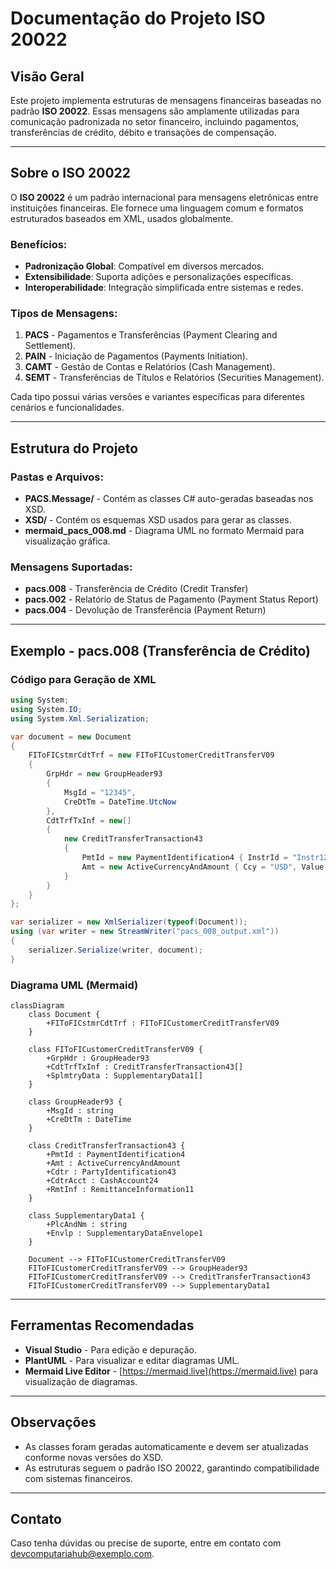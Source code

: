 # Documentação do Projeto ISO 20022

## Visão Geral
Este projeto implementa estruturas de mensagens financeiras baseadas no padrão **ISO 20022**. Essas mensagens são amplamente utilizadas para comunicação padronizada no setor financeiro, incluindo pagamentos, transferências de crédito, débito e transações de compensação.

---

## Sobre o ISO 20022
O **ISO 20022** é um padrão internacional para mensagens eletrônicas entre instituições financeiras. Ele fornece uma linguagem comum e formatos estruturados baseados em XML, usados globalmente.

### Benefícios:
- **Padronização Global**: Compatível em diversos mercados.
- **Extensibilidade**: Suporta adições e personalizações específicas.
- **Interoperabilidade**: Integração simplificada entre sistemas e redes.

### Tipos de Mensagens:
1. **PACS** - Pagamentos e Transferências (Payment Clearing and Settlement).
2. **PAIN** - Iniciação de Pagamentos (Payments Initiation).
3. **CAMT** - Gestão de Contas e Relatórios (Cash Management).
4. **SEMT** - Transferências de Títulos e Relatórios (Securities Management).

Cada tipo possui várias versões e variantes específicas para diferentes cenários e funcionalidades.

---

## Estrutura do Projeto

### Pastas e Arquivos:
- **PACS.Message/** - Contém as classes C# auto-geradas baseadas nos XSD.
- **XSD/** - Contém os esquemas XSD usados para gerar as classes.
- **mermaid_pacs_008.md** - Diagrama UML no formato Mermaid para visualização gráfica.

### Mensagens Suportadas:
- **pacs.008** - Transferência de Crédito (Credit Transfer)
- **pacs.002** - Relatório de Status de Pagamento (Payment Status Report)
- **pacs.004** - Devolução de Transferência (Payment Return)

---

## Exemplo - pacs.008 (Transferência de Crédito)
### Código para Geração de XML
```csharp
using System;
using System.IO;
using System.Xml.Serialization;

var document = new Document
{
    FIToFICstmrCdtTrf = new FIToFICustomerCreditTransferV09
    {
        GrpHdr = new GroupHeader93
        {
            MsgId = "12345",
            CreDtTm = DateTime.UtcNow
        },
        CdtTrfTxInf = new[]
        {
            new CreditTransferTransaction43
            {
                PmtId = new PaymentIdentification4 { InstrId = "Instr123", EndToEndId = "End123" },
                Amt = new ActiveCurrencyAndAmount { Ccy = "USD", Value = 1000.00m }
            }
        }
    }
};

var serializer = new XmlSerializer(typeof(Document));
using (var writer = new StreamWriter("pacs_008_output.xml"))
{
    serializer.Serialize(writer, document);
}
```

### Diagrama UML (Mermaid)
```mermaid
classDiagram
    class Document {
        +FIToFICstmrCdtTrf : FIToFICustomerCreditTransferV09
    }

    class FIToFICustomerCreditTransferV09 {
        +GrpHdr : GroupHeader93
        +CdtTrfTxInf : CreditTransferTransaction43[]
        +SplmtryData : SupplementaryData1[]
    }

    class GroupHeader93 {
        +MsgId : string
        +CreDtTm : DateTime
    }

    class CreditTransferTransaction43 {
        +PmtId : PaymentIdentification4
        +Amt : ActiveCurrencyAndAmount
        +Cdtr : PartyIdentification43
        +CdtrAcct : CashAccount24
        +RmtInf : RemittanceInformation11
    }

    class SupplementaryData1 {
        +PlcAndNm : string
        +Envlp : SupplementaryDataEnvelope1
    }

    Document --> FIToFICustomerCreditTransferV09
    FIToFICustomerCreditTransferV09 --> GroupHeader93
    FIToFICustomerCreditTransferV09 --> CreditTransferTransaction43
    FIToFICustomerCreditTransferV09 --> SupplementaryData1
```

---

## Ferramentas Recomendadas
- **Visual Studio** - Para edição e depuração.
- **PlantUML** - Para visualizar e editar diagramas UML.
- **Mermaid Live Editor** - [https://mermaid.live](https://mermaid.live) para visualização de diagramas.

---

## Observações
- As classes foram geradas automaticamente e devem ser atualizadas conforme novas versões do XSD.
- As estruturas seguem o padrão ISO 20022, garantindo compatibilidade com sistemas financeiros.

---

## Contato
Caso tenha dúvidas ou precise de suporte, entre em contato com devcomputariahub@exemplo.com.


